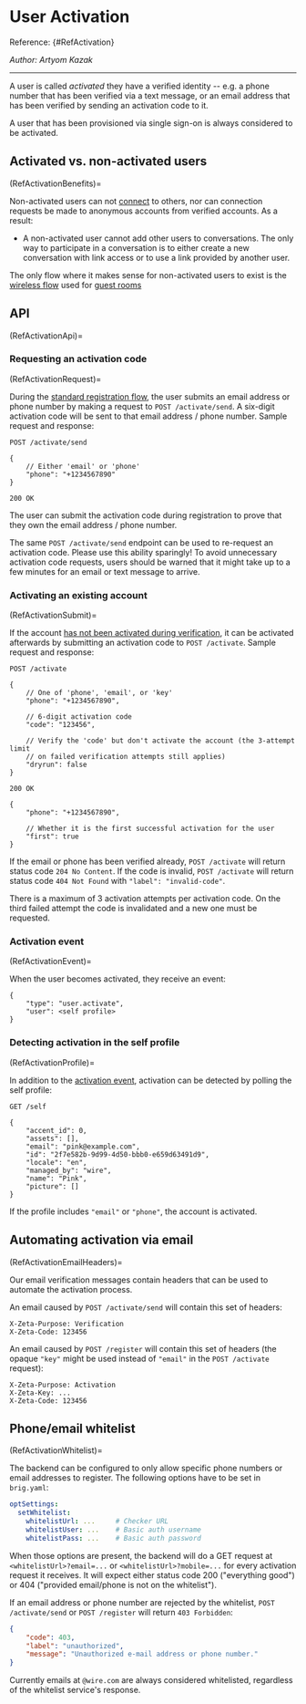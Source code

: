 # User Activation

Reference: {#RefActivation}

_Author: Artyom Kazak_

---

A user is called _activated_ they have a verified identity -- e.g. a phone number that has been verified via a text message, or an email address that has been verified by sending an activation code to it.

A user that has been provisioned via single sign-on is always considered to be activated.

## Activated vs. non-activated users 
(RefActivationBenefits)=

Non-activated users can not [connect](connection.md) to others, nor can connection requests be made to anonymous accounts from verified accounts. As a result:

* A non-activated user cannot add other users to conversations. The only way to participate in a conversation is to either create a new conversation with link access or to use a link provided by another user.

The only flow where it makes sense for non-activated users to exist is the [wireless flow](RefRegistrationWireless) used for [guest rooms](https://wire.com/en/features/encrypted-guest-rooms/)

## API 
(RefActivationApi)=

### Requesting an activation code 
(RefActivationRequest)=

During the [standard registration flow](RefRegistrationStandard), the user submits an email address or phone number by making a request to `POST /activate/send`. A six-digit activation code will be sent to that email address / phone number. Sample request and response:

```
POST /activate/send

{
    // Either 'email' or 'phone'
    "phone": "+1234567890"
}
```

```
200 OK
```

The user can submit the activation code during registration to prove that they own the email address / phone number.

The same `POST /activate/send` endpoint can be used to re-request an activation code. Please use this ability sparingly! To avoid unnecessary activation code requests, users should be warned that it might take up to a few minutes for an email or text message to arrive.

### Activating an existing account 
(RefActivationSubmit)=

If the account [has not been activated during verification](RefRegistrationNoPreverification), it can be activated afterwards by submitting an activation code to `POST /activate`. Sample request and response:

```
POST /activate

{
    // One of 'phone', 'email', or 'key'
    "phone": "+1234567890",

    // 6-digit activation code
    "code": "123456",

    // Verify the 'code' but don't activate the account (the 3-attempt limit
    // on failed verification attempts still applies)
    "dryrun": false
}
```

```
200 OK

{
    "phone": "+1234567890",

    // Whether it is the first successful activation for the user
    "first": true
}
```

If the email or phone has been verified already, `POST /activate` will return status code `204 No Content`. If the code is invalid, `POST /activate` will return status code `404 Not Found` with `"label": "invalid-code"`.

There is a maximum of 3 activation attempts per activation code. On the third failed attempt the code is invalidated and a new one must be requested.

### Activation event 
(RefActivationEvent)=

When the user becomes activated, they receive an event:

```
{
    "type": "user.activate",
    "user": <self profile>
}
```

### Detecting activation in the self profile 
(RefActivationProfile)=

In addition to the [activation event](RefActivationEvent), activation can be detected by polling the self profile:

```
GET /self

{
    "accent_id": 0,
    "assets": [],
    "email": "pink@example.com",
    "id": "2f7e582b-9d99-4d50-bbb0-e659d63491d9",
    "locale": "en",
    "managed_by": "wire",
    "name": "Pink",
    "picture": []
}
```

If the profile includes `"email"` or `"phone"`, the account is activated.

## Automating activation via email 
(RefActivationEmailHeaders)=

Our email verification messages contain headers that can be used to automate the activation process.

An email caused by `POST /activate/send` will contain this set of headers:

```
X-Zeta-Purpose: Verification
X-Zeta-Code: 123456
```

An email caused by `POST /register` will contain this set of headers (the opaque `"key"` might be used instead of `"email"` in the `POST /activate` request):

```
X-Zeta-Purpose: Activation
X-Zeta-Key: ...
X-Zeta-Code: 123456
```

## Phone/email whitelist 
(RefActivationWhitelist)=

The backend can be configured to only allow specific phone numbers or email addresses to register. The following options have to be set in `brig.yaml`:

```yaml
optSettings:
  setWhitelist:
    whitelistUrl: ...     # Checker URL
    whitelistUser: ...    # Basic auth username
    whitelistPass: ...    # Basic auth password
```

When those options are present, the backend will do a GET request at `<whitelistUrl>?email=...` or `<whitelistUrl>?mobile=...` for every activation request it receives. It will expect either status code 200 ("everything good") or 404 ("provided email/phone is not on the whitelist").

If an email address or phone number are rejected by the whitelist, `POST /activate/send` or `POST /register` will return `403 Forbidden`:

```json
{
    "code": 403,
    "label": "unauthorized",
    "message": "Unauthorized e-mail address or phone number."
}
```

Currently emails at `@wire.com` are always considered whitelisted, regardless of the whitelist service's response.
